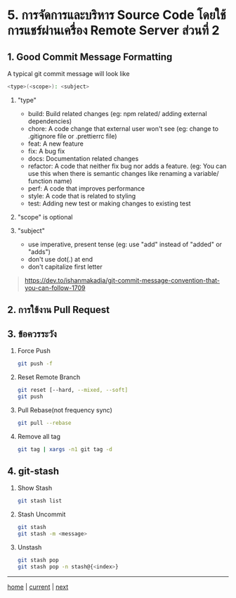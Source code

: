 # 5. การจัดการและบริหาร Source Code โดยใช้การแชร์ผ่านเครื่อง Remote Server ส่วนที่ 2

## 1. Good Commit Message Formatting

A typical git commit message will look like

```sh
<type>(<scope>): <subject>
```

1. "type"

   - build: Build related changes (eg: npm related/ adding external dependencies)
   - chore: A code change that external user won't see (eg: change to .gitignore file or .prettierrc file)
   - feat: A new feature
   - fix: A bug fix
   - docs: Documentation related changes
   - refactor: A code that neither fix bug nor adds a feature. (eg: You can use this when there is semantic changes like renaming a variable/ function name)
   - perf: A code that improves performance
   - style: A code that is related to styling
   - test: Adding new test or making changes to existing test

2. "scope" is optional

3. "subject"
   - use imperative, present tense (eg: use "add" instead of "added" or "adds")
   - don't use dot(.) at end
   - don't capitalize first letter

> https://dev.to/ishanmakadia/git-commit-message-convention-that-you-can-follow-1709

## 2. การใช้งาน Pull Request

## 3. ข้อควรระวัง

1. Force Push

   ```sh
   git push -f
   ```

2. Reset Remote Branch

   ```sh
   git reset [--hard, --mixed, --soft]
   git push
   ```

3. Pull Rebase(not frequency sync)

   ```sh
   git pull --rebase
   ```

4. Remove all tag

   ```sh
   git tag | xargs -n1 git tag -d
   ```

## 4. git-stash

1. Show Stash

   ```sh
   git stash list
   ```

2. Stash Uncommit

   ```sh
   git stash
   git stash -m <message>
   ```

3. Unstash

   ```sh
   git stash pop
   git stash pop -n stash@{<index>}
   ```

---

[home](../../git-workshop-mini.md#) | [current](../../git-workshop-mini.md#5-การจัดการและบริหาร-source-code-โดยใช้การแชร์ผ่านเครื่อง-remote-server-ส่วนที่-2) | [next](../../git-workshop-mini.md#6-การบริหารและจัดการ-branch-โดยวิธี-branch-by-environment)

